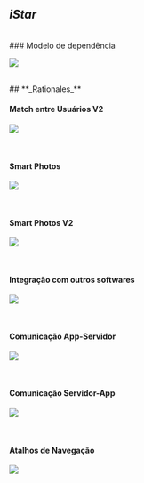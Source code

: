 ## **_iStar_**
<br />
### Modelo de dependência

<a data-fancybox="gallery" href="../../img/iStar/DependenciaV2.png"><img src="../../img/iStar/DependenciaV2-mini.png"></a>

<br />
## **_Rationales_**
<br />


####  Match entre Usuários V2

<a data-fancybox="gallery" href="../../img/iStar/RationaleMatchV2.png"><img src="../../img/iStar/RationaleMatchV2-mini.png"></a>

<br/>

#### Smart Photos

<a data-fancybox="gallery" href="../../img/iStar/RationaleSmartPhotos.png"><img src="../../img/iStar/RationaleSmartPhotos-mini.png"></a>

<br />

#### Smart Photos V2

<a data-fancybox="gallery" href="../../img/iStar/RationaleSmartPhotosV2.png"><img src="../../img/iStar/RationaleSmartPhotosV2-mini.png"></a>

<br />

#### Integração com outros softwares

<a data-fancybox="gallery" href="../../img/iStar/RationaleIntegracao.png"><img src="../../img/iStar/RationaleIntegracao-mini.png"></a>

<br />

#### Comunicação App-Servidor

<a data-fancybox="gallery" href="../../img/iStar/RationaleAppServ.png"><img src="../../img/iStar/RationaleAppServ-mini.png"></a>

<br />

#### Comunicação Servidor-App

<a data-fancybox="gallery" href="../../img/iStar/RationaleServApp.png"><img src="../../img/iStar/RationaleServApp-mini.png"></a>

<br />

#### Atalhos de Navegação

<a data-fancybox="gallery" href="../../img/iStar/RationaleExpUsr.png"><img src="../../img/iStar/RationaleExpUsr-mini.png"></a>
